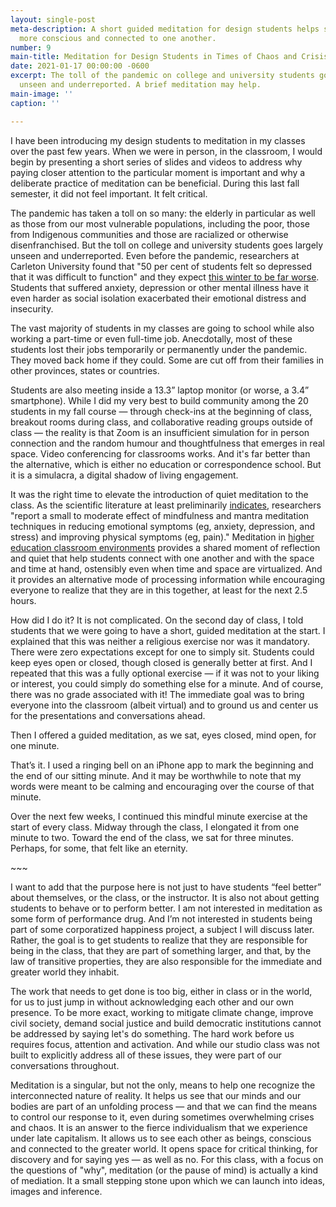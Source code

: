 ```yaml
---
layout: single-post
meta-description: A short guided meditation for design students helps students become
  more conscious and connected to one another.
number: 9
main-title: Meditation for Design Students in Times of Chaos and Crisis
date: 2021-01-17 00:00:00 -0600
excerpt: The toll of the pandemic on college and university students goes largely
  unseen and underreported. A brief meditation may help.
main-image: ''
caption: ''

---
```

I have been introducing my design students to meditation in my classes over the past few years. When we were in person, in the classroom, I would begin by presenting a short series of slides and videos to address why paying closer attention to the particular moment is important and why a deliberate practice of meditation can be beneficial. During this last fall semester, it did not feel important. It felt critical.

The pandemic has taken a toll on so many: the elderly in particular as well as those from our most vulnerable populations, including the poor, those from Indigenous communities and those are racialized or otherwise disenfranchised. But the toll on college and university students goes largely unseen and underreported. Even before the pandemic, researchers at Carleton University found that "50 per cent of students felt so depressed that it was difficult to function" and they expect [this winter to be far worse](https://theconversation.com/for-university-students-covid-19-stress-creates-perfect-conditions-for-mental-health-crises-149127 "For university students, COVID-19 stress creates perfect conditions for mental health crises"). Students that suffered anxiety, depression or other mental illness have it even harder as social isolation exacerbated their emotional distress and insecurity. 

The vast majority of students in my classes are going to school while also working a part-time or even full-time job. Anecdotally, most of these students lost their jobs temporarily or permanently under the pandemic. They moved back home if they could. Some are cut off from their families in other provinces, states or countries.

Students are also meeting inside a 13.3” laptop monitor (or worse, a 3.4” smartphone). While I did my very best to build community among the 20 students in my fall course — through check-ins at the beginning of class, breakout rooms during class, and collaborative reading groups outside of class — the reality is that Zoom is an insufficient simulation for in person connection and the random humour and thoughtfulness that emerges in real space. Video conferencing for classrooms works. And it's far better than the alternative, which is either no education or correspondence school. But it is a simulacra, a digital shadow of  living engagement.

It was the right time to elevate the introduction of quiet meditation to the class. As the scientific literature at least preliminarily [indicates](https://jamanetwork.com/journals/jamainternalmedicine/fullarticle/1809754 "Meditation Programs for Psychological Stress and Well-being A Systematic Review and Meta-analysis"), researchers "report a small to moderate effect of mindfulness and mantra meditation techniques in reducing emotional symptoms (eg, anxiety, depression, and stress) and improving physical symptoms (eg, pain)." Meditation in [higher education classroom environments](https://www.researchgate.net/publication/282939188_Mindfulness_in_Higher_Education_Awareness_and_Attention_in_University_Students_Increase_During_and_After_Participation_in_a_Mindfulness_Curriculum_Course "Mindfulness in Higher Education: Awareness and Attention in University Students Increase During and After Participation in a Mindfulness Curriculum Course") provides a shared moment of reflection and quiet that help students connect with one another and with the space and time at hand, ostensibly even when time and space are virtualized. And it provides an alternative mode of processing information while encouraging everyone to realize that they are in this together, at least for the next 2.5 hours.

How did I do it? It is not complicated. On the second day of class, I told students that we were going to have a short, guided meditation at the start. I explained that this was neither a religious exercise nor was it mandatory. There were zero expectations except for one to simply sit. Students could keep  eyes open or closed, though closed is generally better at first. And I repeated that this was a fully optional exercise — if it was not to your liking or interest, you could simply do something else for a minute. And of course, there was no grade associated with it! The immediate goal was to bring everyone into the classroom (albeit virtual) and to ground us and center us for the presentations and conversations ahead.

Then I offered a guided meditation, as we sat, eyes closed, mind open, for one minute.

That’s it. I used a ringing bell on an iPhone app to mark the beginning and the end of our sitting minute. And it may be worthwhile to note that my words were meant to be calming and encouraging over the course of that minute.

Over the next few weeks, I continued this mindful minute exercise at the start of every class. Midway through the class, I elongated it from one minute to two. Toward the end of the class, we sat for three minutes. Perhaps, for some, that felt like an eternity.

\~\~\~

I want to add that the purpose here is not just to have students “feel better” about themselves, or the class, or the instructor. It is also not about getting students to behave or to perform better. I am not interested in meditation as some form of performance drug. And I’m not interested in students being part of some corporatized happiness project, a subject I will discuss later. Rather, the goal is to get students to realize that they are responsible for being in the class, that they are part of something larger, and that, by the law of transitive properties, they are also responsible for the immediate and greater world they inhabit.

The work that needs to get done is too big, either in class or in the world, for us to just jump in without acknowledging each other and our own presence. To be more exact, working to mitigate climate change, improve civil society, demand social justice and build democratic institutions cannot be addressed by saying let's do something. The hard work before us requires focus, attention and activation. And while our studio class was not built to explicitly address all of these issues, they were part of our conversations throughout.

Meditation is a singular, but not the only, means to help one recognize the interconnected nature of reality. It helps us see that our minds and our bodies are part of an unfolding process — and that we can find the means to control our response to it, even during sometimes overwhelming crises and chaos. It is an answer to the fierce individualism that we experience under late capitalism. It allows us to see each other as beings, conscious and connected to the greater world. It opens space for critical thinking, for discovery and for saying yes — as well as no. For this class, with a focus on the questions of "why", meditation (or the pause of mind) is actually a kind of mediation. It a small stepping stone upon which we can launch into ideas, images and inference.